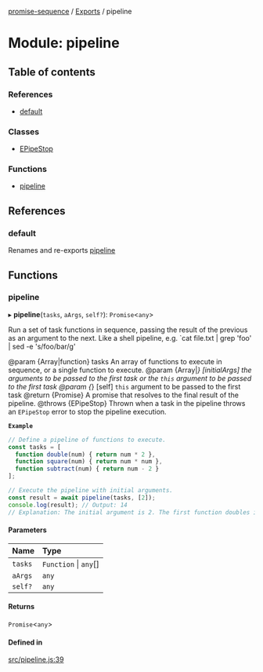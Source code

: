 [promise-sequence](../README.md) / [Exports](../modules.md) / pipeline

# Module: pipeline

## Table of contents

### References

- [default](pipeline.md#default)

### Classes

- [EPipeStop](../classes/pipeline.EPipeStop.md)

### Functions

- [pipeline](pipeline.md#pipeline)

## References

### default

Renames and re-exports [pipeline](pipeline.md#pipeline)

## Functions

### pipeline

▸ **pipeline**(`tasks`, `aArgs`, `self?`): `Promise`<`any`\>

Run a set of task functions in sequence, passing the result
of the previous as an argument to the next.  Like a shell
pipeline, e.g. `cat file.txt | grep 'foo' | sed -e 's/foo/bar/g'

@param {Array|function} tasks An array of functions to execute in sequence, or a single function to execute.
@param {Array|*} [initialArgs]  the arguments to be passed to the first task or the `this` argument to be passed to the first task
@param {*} [self] `this` argument to be passed to the first task
@return {Promise} A promise that resolves to the final result of the pipeline.
@throws {EPipeStop} Thrown when a task in the pipeline throws an `EPipeStop` error to stop the pipeline execution.

**`Example`**

```ts
// Define a pipeline of functions to execute.
const tasks = [
  function double(num) { return num * 2 },
  function square(num) { return num * num },
  function subtract(num) { return num - 2 }
];

// Execute the pipeline with initial arguments.
const result = await pipeline(tasks, [2]);
console.log(result); // Output: 14
// Explanation: The initial argument is 2. The first function doubles it to 4. The second function squares it to 16. The third function subtracts 2 from 16, resulting in 14.
```

#### Parameters

| Name | Type |
| :------ | :------ |
| `tasks` | `Function` \| `any`[] |
| `aArgs` | `any` |
| `self?` | `any` |

#### Returns

`Promise`<`any`\>

#### Defined in

[src/pipeline.js:39](https://github.com/snowyu/promise-sequence.js/blob/550b1ff/src/pipeline.js#L39)
